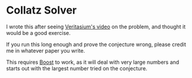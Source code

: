 # Collatz Solver

I wrote this after seeing [Veritasium's video](youtu.be/094y1Z2wpJg) on the problem, and thought it would be a good exercise.

If you run this long enough and prove the conjecture wrong, please credit me in whatever paper you write.

This requires [Boost](boost.org) to work, as it will deal with very large numbers and starts out with the largest number tried on the conjecture.

